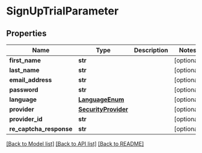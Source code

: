 # SignUpTrialParameter

## Properties
Name | Type | Description | Notes
------------ | ------------- | ------------- | -------------
**first_name** | **str** |  | [optional] 
**last_name** | **str** |  | [optional] 
**email_address** | **str** |  | [optional] 
**password** | **str** |  | [optional] 
**language** | [**LanguageEnum**](LanguageEnum.md) |  | [optional] 
**provider** | [**SecurityProvider**](SecurityProvider.md) |  | [optional] 
**provider_id** | **str** |  | [optional] 
**re_captcha_response** | **str** |  | [optional] 

[[Back to Model list]](../README.md#documentation-for-models) [[Back to API list]](../README.md#documentation-for-api-endpoints) [[Back to README]](../README.md)

